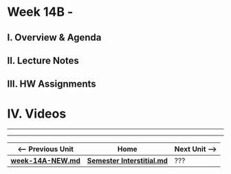 # Week 14B - 

## I. Overview & Agenda

## II. Lecture Notes

## III. HW Assignments

# IV. Videos

<hr><hr>

| <-- Previous Unit | Home | Next Unit -->
| --- | --- | --- 
| [**week-14A-NEW.md**](week-14A-NEW.md)    |  [**Semester Interstitial.md**](../interstitial.md.md) | ???
